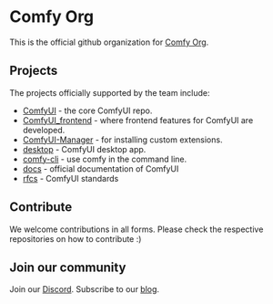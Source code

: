 # Comfy Org

This is the official github organization for [Comfy Org](https://comfy.org).

## Projects

The projects officially supported by the team include: 

- [ComfyUI](https://github.com/comfyanonymous/ComfyUI) - the core ComfyUI repo.
- [ComfyUI_frontend](https://github.com/Comfy-Org/ComfyUI_frontend) - where frontend features for ComfyUI are developed.
- [ComfyUI-Manager](https://github.com/Comfy-Org/ComfyUI-Manager) - for installing custom extensions.
- [desktop](https://github.com/Comfy-Org/desktop) - ComfyUI desktop app.
- [comfy-cli](https://github.com/Comfy-Org/comfy-cli) - use comfy in the command line.
- [docs](https://github.com/Comfy-Org/docs) - official documentation of ComfyUI
- [rfcs](https://github.com/Comfy-Org/rfcs) - ComfyUI standards

## Contribute

We welcome contributions in all forms. Please check the respective repositories on how to contribute :) 

## Join our community

Join our [Discord](https://discord.gg/comfyorg). Subscribe to our [blog](https://blog.comfy.org).
